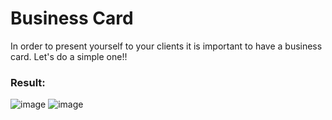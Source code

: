 # Business Card
In order to present yourself to your clients it is important to have a business card. Let's do a simple one!!
### Result: 
![image](https://github.com/xVrzBx/100Days100Proyects/assets/91161604/b10e74c3-d5cf-49ac-b6fa-86502c68d2b3)
![image](https://github.com/xVrzBx/100Days100Proyects/assets/91161604/450417e2-c47b-4bf7-97e3-88d465abcbbd)
